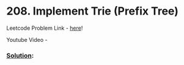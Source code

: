 # 208. Implement Trie (Prefix Tree)

Leetcode Problem Link - [here](https://leetcode.com/problems/implement-trie-prefix-tree/description/?envType=study-plan-v2&envId=top-100-liked)!

Youtube Video - 

### [Solution]():

```cpp


```
